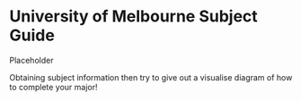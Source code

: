 # University of Melbourne Subject Guide

Placeholder

Obtaining subject information then try to give out a visualise diagram of how to complete your major!